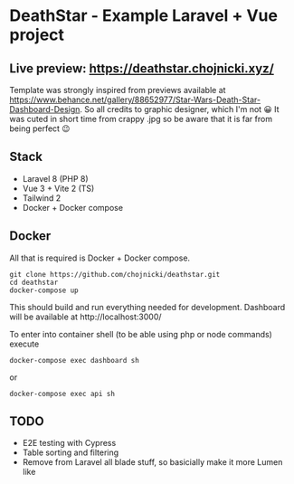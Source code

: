 # DeathStar - Example Laravel + Vue project

## Live preview: https://deathstar.chojnicki.xyz/

Template was strongly inspired from previews available at https://www.behance.net/gallery/88652977/Star-Wars-Death-Star-Dashboard-Design. 
So all credits to graphic designer, which I'm not :grinning: It was cuted in short time from crappy .jpg so be aware that it is far from being perfect :wink:


## Stack
* Laravel 8 (PHP 8)
* Vue 3 + Vite 2 (TS)
* Tailwind 2
* Docker + Docker compose

## Docker

All that is required is Docker + Docker compose.

```
git clone https://github.com/chojnicki/deathstar.git
cd deathstar
docker-compose up
```

This should build and run everything needed for development. 
Dashboard will be available at http://localhost:3000/

To enter into container shell (to be able using php or node commands) execute
```
docker-compose exec dashboard sh
```
or
```
docker-compose exec api sh
```

## TODO
* E2E testing with Cypress
* Table sorting and filtering
* Remove from Laravel all blade stuff, so basicially make it more Lumen like 